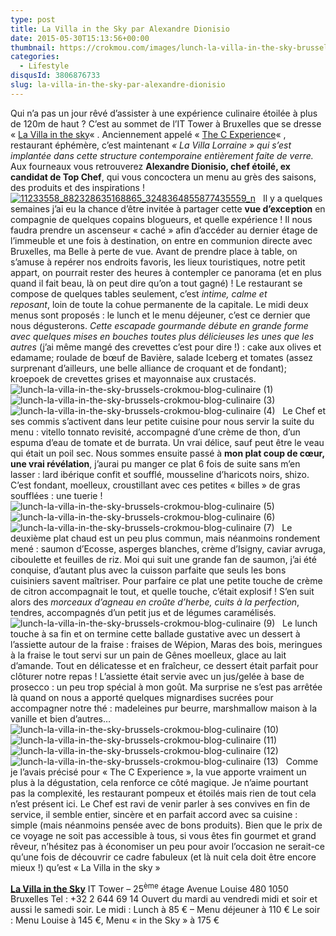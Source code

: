 ```yaml
---
type: post
title: La Villa in the Sky par Alexandre Dionisio
date: 2015-05-30T15:13:56+00:00
thumbnail: https://crokmou.com/images/lunch-la-villa-in-the-sky-brussels-crokmou-blog-culinaire-8.jpg
categories:
  - Lifestyle
disqusId: 3806876733
slug: la-villa-in-the-sky-par-alexandre-dionisio
---
```


Qui n’a pas un jour rêvé d’assister à une expérience culinaire étoilée à plus de 120m de haut ? C’est au sommet de l’IT Tower à Bruxelles que se dresse « [La Villa in the sky](http://www.lavillainthesky.be/)« . Anciennement appelé « [The C Experience](http://www.crokmou.com/the-c-experience-bruxelles-ma-belle/)« , restaurant éphémère, c’est maintenant _« La Villa Lorraine » qui s’est implantée dans cette structure contemporaine entièrement faite de verre._ Aux fourneaux vous retrouverez **Alexandre Dionisio, chef étoilé, ex candidat de Top Chef**, qui vous concoctera un menu au grès des saisons, des produits et des inspirations !   [![11233558_882328635168865_3248364855877435559_n](http://www.crokmou.com/wp-content/uploads/2015/05/11233558_882328635168865_3248364855877435559_n.jpg)](http://www.crokmou.com/wp-content/uploads/2015/05/11233558_882328635168865_3248364855877435559_n.jpg)   Il y a quelques semaines j’ai eu la chance d’être invitée à partager cette **vue d’exception** en compagnie de quelques copains blogueurs, et quelle expérience ! Il nous faudra prendre un ascenseur « caché » afin d’accéder au dernier étage de l’immeuble et une fois à destination, on entre en communion directe avec Bruxelles, ma Belle à perte de vue. Avant de prendre place à table, on s’amuse à repérer nos endroits favoris, les lieux touristiques, notre petit appart, on pourrait rester des heures à contempler ce panorama (et en plus quand il fait beau, là on peut dire qu’on a tout gagné) ! Le restaurant se compose de quelques tables seulement, c’est _intime, calme et reposant_, loin de toute la cohue permanente de la capitale. Le midi deux menus sont proposés : le lunch et le menu déjeuner, c’est ce dernier que nous dégusterons. _Cette escapade gourmande débute en grande forme avec quelques mises en bouches toutes plus délicieuses les unes que les autres_ (j’ai même mangé des crevettes c’est pour dire !) : cake aux olives et edamame; roulade de bœuf de Bavière, salade Iceberg et tomates (assez surprenant d’ailleurs, une belle alliance de croquant et de fondant); kroepoek de crevettes grises et mayonnaise aux crustacés.   ![lunch-la-villa-in-the-sky-brussels-crokmou-blog-culinaire (1)](http://www.crokmou.com/wp-content/uploads/2015/05/lunch-la-villa-in-the-sky-brussels-crokmou-blog-culinaire-1.jpg) ![lunch-la-villa-in-the-sky-brussels-crokmou-blog-culinaire (3)](http://www.crokmou.com/wp-content/uploads/2015/05/lunch-la-villa-in-the-sky-brussels-crokmou-blog-culinaire-3.jpg)![lunch-la-villa-in-the-sky-brussels-crokmou-blog-culinaire (4)](http://www.crokmou.com/wp-content/uploads/2015/05/lunch-la-villa-in-the-sky-brussels-crokmou-blog-culinaire-4.jpg)   Le Chef et ses commis s’activent dans leur petite cuisine pour nous servir la suite du menu : vitello tonnato revisité, accompagné d’une crème de thon, d’un espuma d’eau de tomate et de burrata. Un vrai délice, sauf peut être le veau qui était un poil sec. Nous sommes ensuite passé à **mon plat coup de cœur, une vrai révélation**, j’aurai pu manger ce plat 6 fois de suite sans m’en lasser : lard ibérique confit et soufflé, mousseline d’haricots noirs, shizo. C’est fondant, moelleux, croustillant avec ces petites « billes » de gras soufflées : une tuerie !   ![lunch-la-villa-in-the-sky-brussels-crokmou-blog-culinaire (5)](http://www.crokmou.com/wp-content/uploads/2015/05/lunch-la-villa-in-the-sky-brussels-crokmou-blog-culinaire-5.jpg) ![lunch-la-villa-in-the-sky-brussels-crokmou-blog-culinaire (6)](http://www.crokmou.com/wp-content/uploads/2015/05/lunch-la-villa-in-the-sky-brussels-crokmou-blog-culinaire-6.jpg)![lunch-la-villa-in-the-sky-brussels-crokmou-blog-culinaire (7)](http://www.crokmou.com/wp-content/uploads/2015/05/lunch-la-villa-in-the-sky-brussels-crokmou-blog-culinaire-7.jpg)   Le deuxième plat chaud est un peu plus commun, mais néanmoins rondement mené : saumon d’Ecosse, asperges blanches, crème d’Isigny, caviar avruga, ciboulette et feuilles de riz. Moi qui suit une grande fan de saumon, j’ai été conquise, d’autant plus avec la cuisson parfaite que seuls les bons cuisiniers savent maîtriser. Pour parfaire ce plat une petite touche de crème de citron accompagnait le tout, et quelle touche, c’était explosif ! S’en suit alors des _morceaux d’agneau en croûte d’herbe, cuits à la perfection_, tendres, accompagnés d’un petit jus et de légumes caramélisés.   ![lunch-la-villa-in-the-sky-brussels-crokmou-blog-culinaire (9)](http://www.crokmou.com/wp-content/uploads/2015/05/lunch-la-villa-in-the-sky-brussels-crokmou-blog-culinaire-9.jpg)   Le lunch touche à sa fin et on termine cette ballade gustative avec un dessert à l’assiette autour de la fraise : fraises de Wépion, Maras des bois, meringues à la fraise le tout servi sur un pain de Gênes moelleux, glace au lait d’amande. Tout en délicatesse et en fraîcheur, ce dessert était parfait pour clôturer notre repas ! L’assiette était servie avec un jus/gelée à base de prosecco : un peu trop spécial à mon goût. Ma surprise ne s’est pas arrêtée là quand on nous a apporté quelques mignardises sucrées pour accompagner notre thé : madeleines pur beurre, marshmallow maison à la vanille et bien d’autres…   ![lunch-la-villa-in-the-sky-brussels-crokmou-blog-culinaire (10)](http://www.crokmou.com/wp-content/uploads/2015/05/lunch-la-villa-in-the-sky-brussels-crokmou-blog-culinaire-10.jpg) ![lunch-la-villa-in-the-sky-brussels-crokmou-blog-culinaire (11)](http://www.crokmou.com/wp-content/uploads/2015/05/lunch-la-villa-in-the-sky-brussels-crokmou-blog-culinaire-11.jpg) ![lunch-la-villa-in-the-sky-brussels-crokmou-blog-culinaire (12)](http://www.crokmou.com/wp-content/uploads/2015/05/lunch-la-villa-in-the-sky-brussels-crokmou-blog-culinaire-12.jpg)![lunch-la-villa-in-the-sky-brussels-crokmou-blog-culinaire (13)](http://www.crokmou.com/wp-content/uploads/2015/05/lunch-la-villa-in-the-sky-brussels-crokmou-blog-culinaire-13.jpg)   Comme je l’avais précisé pour « The C Experience », la vue apporte vraiment un plus à la dégustation, cela renforce ce côté magique. Je n’aime pourtant pas la complexité, les restaurant pompeux et étoilés mais rien de tout cela n’est présent ici. Le Chef est ravi de venir parler à ses convives en fin de service, il semble entier, sincère et en parfait accord avec sa cuisine : simple (mais néanmoins pensée avec de bons produits). Bien que le prix de ce voyage ne soit pas accessible à tous, si vous êtes fin gourmet et grand rêveur, n’hésitez pas à économiser un peu pour avoir l’occasion ne serait-ce qu’une fois de découvrir ce cadre fabuleux (et là nuit cela doit être encore mieux !) qu’est « La Villa in the sky »

[**La Villa in the Sky**](http://www.lavillainthesky.be/) IT Tower – 25<sup>ème</sup> étage
Avenue Louise 480
1050 Bruxelles
Tel : +32 2 644 69 14
Ouvert du mardi au vendredi midi et soir et aussi le samedi soir.
Le midi : Lunch à 85 € – Menu déjeuner à 110 €
Le soir : Menu Louise à 145 €, Menu « in the Sky » à 175 €